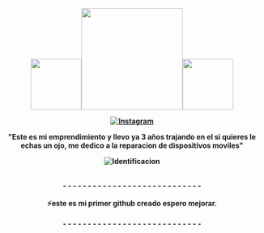 <div align=center>
  
  <img src="https://i.pinimg.com/originals/ac/8f/61/ac8f610d390a504026b5e7bd2b67818f.gif" width ="100"><img src="https://i.pinimg.com/originals/ac/8f/61/ac8f610d390a504026b5e7bd2b67818f.gif" width ="200"><img src="https://i.pinimg.com/originals/ac/8f/61/ac8f610d390a504026b5e7bd2b67818f.gif" width ="100">

<b>[![Instagram](https://img.shields.io/badge/Jaime%20Bedoya-%23E4405F.svg?logo=Instagram&logoColor=white)](https://www.instagram.com/andresrios1237/) </b>

<div align=center>

<b>"Este es mi emprendimiento y llevo ya 3 años trajando en el si quieres le echas un ojo, me dedico a la reparacion de dispositivos moviles"

<img src="https://www.google.com/url?sa=i&url=https%3A%2F%2Fwww.pinterest.com%2Fpin%2Fnew-trending-gif-on-giphy-august-15-2017-at-0333pm--814236807601664284%2F&psig=AOvVaw2iF7KFPngAbGDgEAjtWLNT&ust=1757250623840000&source=images&cd=vfe&opi=89978449&ved=0CBQQjRxqFwoTCIjsgvCaxI8DFQAAAAAdAAAAABAE" alt="Identificacion">

  

  <br> - - - - - - - - - - - - - - - - - - - - - - - - - - - - <br>
  <br>⚡este es mi primer github creado espero mejorar.<br>
  <br> - - - - - - - - - - - - - - - - - - - - - - - - - - - - <br>
